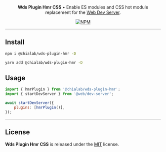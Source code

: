 <p align="center">
    <strong>Wds Plugin Hmr CSS</strong> • Enable ES modules and CSS hot module replacement for the <a href="https://modern-web.dev/docs/dev-server/overview/">Web Dev Server</a>.
</p>

<p align="center">
    <a href="https://www.npmjs.com/package/@chialab/wds-plugin-hmr"><img alt="NPM" src="https://img.shields.io/npm/v/@chialab/wds-plugin-hmr.svg?style=flat-square"></a>
</p>

---

## Install

```sh
npm i @chialab/wds-plugin-hmr -D
```

```sh
yarn add @chialab/wds-plugin-hmr -D
```

## Usage

```js
import { hmrPlugin } from '@chialab/wds-plugin-hmr';
import { startDevServer } from '@web/dev-server';

await startDevServer({
    plugins: [hmrPlugin()],
});
```

---

## License

**Wds Plugin Hmr CSS** is released under the [MIT](https://github.com/chialab/rna/blob/main/packages/wds-plugin-hmr/LICENSE) license.
